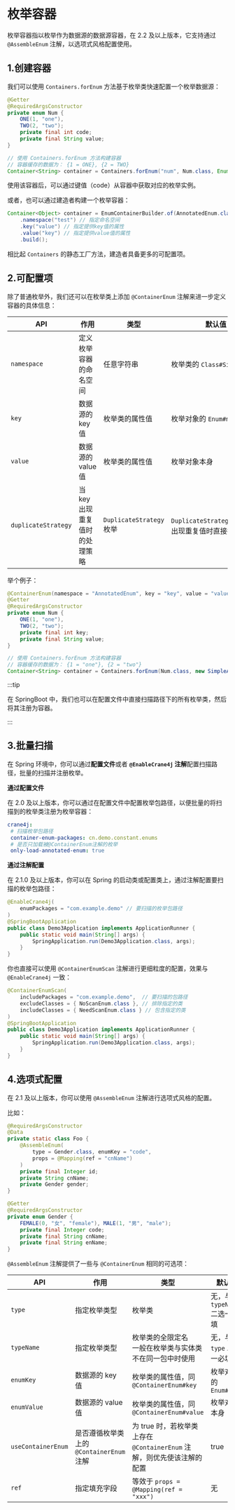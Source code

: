 # 枚举容器

枚举容器指以枚举作为数据源的数据源容器，在 2.2 及以上版本，它支持通过 `@AssembleEnum` 注解，以选项式风格配置使用。

## 1.创建容器

我们可以使用 `Containers.forEnum` 方法基于枚举类快速配置一个枚举数据源：

```java
@Getter
@RequiredArgsConstructor
private enum Num {
    ONE(1, "one"),
    TWO(2, "two");
    private final int code;
    private final String value;
}

// 使用 Containers.forEnum 方法构建容器
// 容器缓存的数据为： {1 = ONE}, {2 = TWO}
Container<String> container = Containers.forEnum("num", Num.class, Enum::getCode); // 指定 key 值为 code
```

使用该容器后，可以通过键值（code）从容器中获取对应的枚举实例。

或者，也可以通过建造者构建一个枚举容器：

~~~java
Container<Object> container = EnumContainerBuilder.of(AnnotatedEnum.class)
    .namespace("test") // 指定命名空间
    .key("value") // 指定提供key值的属性
    .value("key") // 指定提供value值的属性
    .build();
~~~

相比起 `Containers` 的静态工厂方法，建造者具备更多的可配置项。

## 2.可配置项

除了普通枚举外，我们还可以在枚举类上添加 `@ContainerEnum` 注解来进一步定义容器的具体信息：

| API                 | 作用                          | 类型                     | 默认值                                            |
| ------------------- | ----------------------------- | ------------------------ | ------------------------------------------------- |
| `namespace`         | 定义枚举容器的命名空间        | 任意字符串               | 枚举类的 `Class#SimpleName`                       |
| `key`               | 数据源的 key 值               | 枚举类的属性值           | 枚举对象的 `Enum#name`                            |
| `value`             | 数据源的 value 值             | 枚举类的属性值           | 枚举对象本身                                      |
| `duplicateStrategy` | 当 key 出现重复值时的处理策略 | `DuplicateStrategy` 枚举 | `DuplicateStrategy.ALERT`，出现重复值时直接抛异常 |

举个例子：

```java
@ContainerEnum(namespace = "AnnotatedEnum", key = "key", value = "value")
@Getter
@RequiredArgsConstructor
private enum Num {
    ONE(1, "one"),
    TWO(2, "two");
    private final int key;
    private final String value;
}

// 使用 Containers.forEnum 方法构建容器
// 容器缓存的数据为： {1 = "one"}, {2 = "two"}
Container<String> container = Containers.forEnum(Num.class, new SimpleAnnotationFinder());
```

:::tip

在 SpringBoot 中，我们也可以在配置文件中直接扫描路径下的所有枚举类，然后将其注册为容器。

:::

## 3.批量扫描

在 Spring 环境中，你可以通过**配置文件**或者 **`@EnableCrane4j` 注解**配置扫描路径，批量的扫描并注册枚举。

**通过配置文件**

在 2.0 及以上版本，你可以通过在配置文件中配置枚举包路径，以便批量的将扫描到的枚举类注册为枚举容器：

~~~yml
crane4j:
 # 扫描枚举包路径
 container-enum-packages: cn.demo.constant.enums
 # 是否只加载被@ContainerEnum注解的枚举
 only-load-annotated-enum: true
~~~

**通过注解配置**

在 2.1.0 及以上版本，你可以在 Spring 的启动类或配置类上，通过注解配置要扫描的枚举包路径：

~~~java
@EnableCrane4j(
    enumPackages = "com.example.demo" // 要扫描的枚举包路径
)
@SpringBootApplication
public class Demo3Application implements ApplicationRunner {
    public static void main(String[] args) {
        SpringApplication.run(Demo3Application.class, args);
    }
}
~~~

你也直接可以使用 `@ContainerEnumScan` 注解进行更细粒度的配置，效果与 `@EnableCrane4j` 一致：

~~~java
@ContainerEnumScan(
    includePackages = "com.example.demo",  // 要扫描的包路径
    excludeClasses = { NoScanEnum.class }, // 排除指定的类
    includeClasses = { NeedScanEnum.class } // 包含指定的类
)
@SpringBootApplication
public class Demo3Application implements ApplicationRunner {
    public static void main(String[] args) {
        SpringApplication.run(Demo3Application.class, args);
    }
}
~~~

## 4.选项式配置

在 2.1 及以上版本，你可以使用 `@AssembleEnum` 注解进行选项式风格的配置。

比如：

```java
@RequiredArgsConstructor
@Data
private static class Foo {
    @AssembleEnum(
        type = Gender.class, enumKey = "code", 
        props = @Mapping(ref = "cnName")
    )
    private final Integer id;
    private String cnName;
    private Gender gender;
}

@Getter
@RequiredArgsConstructor
private enum Gender {
    FEMALE(0, "女", "female"), MALE(1, "男", "male");
    private final Integer code;
    private final String cnName;
    private final String enName;
}
```

`@AssembleEnum` 注解提供了一些与 `@ContainerEnum` 相同的可选项：

| API                | 作用                                     | 类型                                                         | 默认值                       |
| ------------------ | ---------------------------------------- | ------------------------------------------------------------ | ---------------------------- |
| `type`             | 指定枚举类型                             | 枚举类                                                       | 无，与 `typeName` 二选一必填 |
| `typeName`         | 指定枚举类型                             | 枚举类的全限定名<br />一般在枚举类与实体类不在同一包中时使用 | 无，与 `type` 二选一必填     |
| `enumKey`          | 数据源的 key 值                          | 枚举类的属性值，同 `@ContainerEnum#key`                      | 枚举对象的 `Enum#name`       |
| `enumValue`        | 数据源的 value 值                        | 枚举类的属性值，同 `@ContainerEnum#value`                    | 枚举对象本身                 |
| `useContainerEnum` | 是否遵循枚举类上的 `@ContainerEnum` 注解 | 为 true 时，若枚举类上存在 `@ContainerEnum` 注解，则优先使该注解的配置 | true                         |
| `ref`              | 指定填充字段                             | 等效于 `props = @Mapping(ref = "xxx")`                       | 无                           |